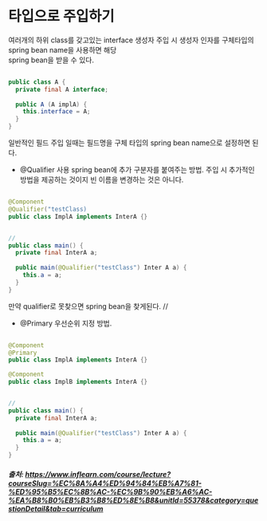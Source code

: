 # 타입으로 주입하기 

여러개의 하위 class를 갖고있는 interface 생성자 주입 시 생성자 인자를 구체타입의 spring bean name을 사용하면 해당      
spring bean을 받을 수 있다.


```java

public class A {
  private final A interface;
  
  public A (A implA) {
    this.interface = A;
  }
}
```
일반적인 필드 주입 일때는 필드명을 구체 타입의 spring bean name으로 설정하면 된다. 

- @Qualifier 사용
spring bean에 추가 구분자를 붙여주는 방법. 주입 시 추가적인 방법을 제공하는 것이지 빈 이름을 변경하는 것은 아니다.

```java

@Component
@Qualifier("testClass)
public class ImplA implements InterA {}


//
public class main() {
  private final InterA a;
  
  public main(@Qualifier("testClass") Inter A a) {
    this.a = a;
  }
}
```
만약 qualifier로 못찾으면 spring bean을 찾게된다. // 


- @Primary 
우선순위 지정 방법. 

```java

@Component
@Primary
public class ImplA implements InterA {}

@Component
public class ImplB implements InterA {}


//
public class main() {
  private final InterA a;
  
  public main(@Qualifier("testClass") Inter A a) {
    this.a = a;
  }
}
```

##### 출처: https://www.inflearn.com/course/lecture?courseSlug=%EC%8A%A4%ED%94%84%EB%A7%81-%ED%95%B5%EC%8B%AC-%EC%9B%90%EB%A6%AC-%EA%B8%B0%EB%B3%B8%ED%8E%B8&unitId=55378&category=questionDetail&tab=curriculum
